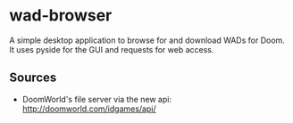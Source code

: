 wad-browser
===========

A simple desktop application to browse for and download WADs for Doom.
It uses pyside for the GUI and requests for web access.

## Sources

 * DoomWorld's file server via the new api: http://doomworld.com/idgames/api/
